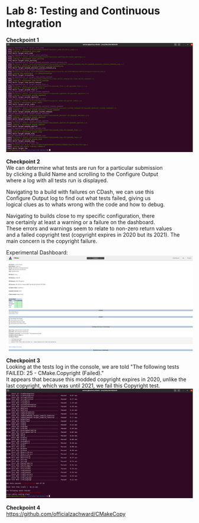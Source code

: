 # Lab 8: Testing and Continuous Integration

**Checkpoint 1**  
![checkpointone](checkpoint1.png)  

**Checkpoint 2**  
We can determine what tests are run for a particular submission  
by clicking a Build Name and scrolling to the Configure Output  
where a log with all tests run is displayed.  

Navigating to a build with failures on CDash, we can use this  
Configure Output log to find out what tests failed, giving us  
logical clues as to whats wrong with the code and how to debug.  

Navigating to builds close to my specific configuration, there  
are certainly at least a warning or a failure on the dashboard.  
These errors and warnings seem to relate to non-zero return values  
and a failed copyright test (copyright expires in 2020 but its 2021).
The main concern is the copyright failure.  

Experimental Dashboard:  
![build](/labs/lab-08/build.png)  

**Checkpoint 3**  
Looking at the tests log in the console, we are told "The following tests FAILED: 25 - CMake.Copyright (Failed)."  
It appears that because this modded copyright expires in 2020, unlike the last copyright, which was until 2021,
we fail this Copyright test.  
![fail](/labs/lab-08/testerror.png)  

**Checkpoint 4**  
https://github.com/officialzachward/CMakeCopy
